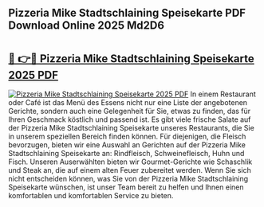 ## Pizzeria Mike Stadtschlaining Speisekarte PDF Download Online 2025 Md2D6

# <h2><a href="http://gccqsz.nevu.top/?p=Pizzeria+Mike+Stadtschlaining+Speisekarte">🔗 👉🔴 Pizzeria Mike Stadtschlaining Speisekarte 2025 PDF</a></h2>

[![Pizzeria Mike Stadtschlaining Speisekarte 2025 PDF](https://i.imgur.com/dBaPXMq.png)](http://gccqsz.nevu.top/?p=Pizzeria+Mike+Stadtschlaining+Speisekarte)
In einem Restaurant oder Café ist das Menü des Essens nicht nur eine Liste der angebotenen Gerichte, sondern auch eine Gelegenheit für Sie, etwas zu finden, das für Ihren Geschmack köstlich und passend ist. Es gibt viele frische Salate auf der Pizzeria Mike Stadtschlaining Speisekarte unseres Restaurants, die Sie in unserem speziellen Bereich finden können. Für diejenigen, die Fleisch bevorzugen, bieten wir eine Auswahl an Gerichten auf der Pizzeria Mike Stadtschlaining Speisekarte an: Rindfleisch, Schweinefleisch, Huhn und Fisch. Unseren Auserwählten bieten wir Gourmet-Gerichte wie Schaschlik und Steak an, die auf einem alten Feuer zubereitet werden. Wenn Sie sich nicht entscheiden können, was Sie von der Pizzeria Mike Stadtschlaining Speisekarte wünschen, ist unser Team bereit zu helfen und Ihnen einen komfortablen und komfortablen Service zu bieten.
